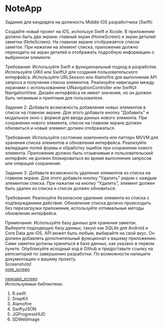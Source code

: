# NoteApp
Задание для кандидата на должность Middle iOS разработчика (Swift):

Создайте новый проект на iOS, используя Swift и Xcode. В приложении должно быть два экрана: главный экран (HomeScreen) и экран деталей заметки (NoteScreen). На главном экране отображается список заметок. При нажатии на элемент списка, приложение должно переходить на экран деталей и отображать подробную информацию о выбранном элементе.

Требования:
Используйте Swift и функциональный подход в разработке.
Используйте UIKit или SwiftUI для создания пользовательского интерфейса.
Используйте URLSession или Alamofire для выполнения API запроса и получения списка элементов.
Реализуйте навигацию между экранами с использованием UINavigationController или SwiftUI NavigationView.
Дизайн интерфейса не имеет значения, но он должен быть читаемым и приятным для пользователя.

Задание 2:
Добавьте возможность добавления новых элементов в список на главном экране. Для этого добавьте кнопку "Добавить" и модальное окно с формой для ввода данных нового элемента. При сохранении нового элемента, список на главном экране должен обновиться и новый элемент должен отображаться.


Требования:
Используйте состояние компонента или паттерн MVVM для хранения списка элементов и обновления интерфейса.
Реализуйте валидацию полей формы и обработку ошибок при сохранении нового элемента.
Приложение должно быть отзывчивым и пользовательский интерфейс не должен блокироваться во время выполнения запросов или операций сохранения.

Задание 3:
Добавьте возможность удаления элементов из списка на главном экране. Для этого добавьте кнопку "Удалить" рядом с каждым элементом списка. При нажатии на кнопку "Удалить", элемент должен быть удален из списка и список должен обновиться.


Требования:
Реализуйте безопасное удаление элемента из списка с подтверждением действия.
Обновление списка должно происходить без перезагрузки приложения, используйте оптимальные методы обновления интерфейса.

Примечания:
Используйте базу данных для хранения заметок. Выберите подходящую базу данных, такую как SQLite для Android и Core Data для iOS.
API может быть любым, выбирайте на свой вкус. Он должен добавлять дополнительный функционал к вашему приложению. Сами заметки должны храниться в базе данных, как указано в первом пункте.
Опубликуйте исходный код в Github и предоставьте ссылку на репозиторий по завершению разработки.
По возможности напишите документацию к вашему проекту. <br />
Screenshots! <br /> [note_screen](https://github.com/UKhurshed/NoteApp/assets/26713598/93aeb6c7-3fcc-4c2d-8c38-6823cc099aa0) <br />

[newsapi_screen](https://github.com/UKhurshed/NoteApp/assets/26713598/6c26a377-eda9-4228-90a5-79d0c20b1dd5) <br />
Используемые библиотеки:
1. R.swift  <br />
2. SnapKit <br />
3. Alamofire <br />
4. SwiftyJSON <br />
5. JGProgressHUD <br />
6. SDWebImage


